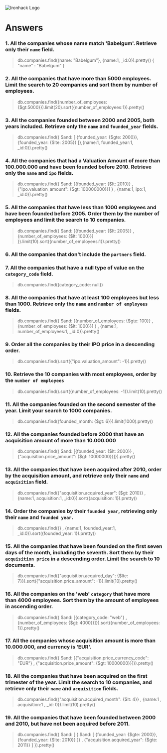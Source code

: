 ![Ironhack Logo](https://i.imgur.com/1QgrNNw.png)

# Answers

### 1. All the companies whose name match 'Babelgum'. Retrieve only their `name` field.

> db.companies.find({name: "Babelgum"}, {name:1, _id:0}).pretty()
{ "name" : "Babelgum" }

### 2. All the companies that have more than 5000 employees. Limit the search to 20 companies and sort them by **number of employees**.

> db.companies.find({number_of_employees: {$gt:5000}}).limit(20).sort({number_of_employees:1}).pretty()

### 3. All the companies founded between 2000 and 2005, both years included. Retrieve only the `name` and `founded_year` fields.

> db.companies.find({ $and: [ {founded_year: {$gte: 2000}},{founded_year: {$lte: 2005}} ]},{name:1, founded_year:1, _id:0}).pretty()

### 4. All the companies that had a Valuation Amount of more than 100.000.000 and have been founded before 2010. Retrieve only the `name` and `ipo` fields.

> db.companies.find({ $and: [{founded_year: {$lt: 2010}} , {"ipo.valuation_amount": {$gt: 100000000}}] } , {name:1, ipo:1, _id:0}).pretty()

### 5. All the companies that have less than 1000 employees and have been founded before 2005. Order them by the number of employees and limit the search to 10 companies.

> db.companies.find({ $and: [{founded_year: {$lt: 2005}} , {number_of_employees: {$lt: 1000}}] }).limit(10).sort({number_of_employees:1}).pretty()

### 6. All the companies that don't include the `partners` field.

<!-- Your Code Goes Here -->

### 7. All the companies that have a null type of value on the `category_code` field.

> db.companies.find({category_code: null})

### 8. All the companies that have at least 100 employees but less than 1000. Retrieve only the `name` and `number of employees` fields.

> db.companies.find({ $and: [{number_of_employees: {$gte: 100}} , {number_of_employees: {$lt: 1000}}] } , {name:1, number_of_employees:1, _id:0}).pretty()

### 9. Order all the companies by their IPO price in a descending order.

> db.companies.find().sort({"ipo.valuation_amount": -1}).pretty()

### 10. Retrieve the 10 companies with most employees, order by the `number of employees`

> db.companies.find().sort({number_of_employees: -1}).limit(10).pretty()

### 11. All the companies founded on the second semester of the year. Limit your search to 1000 companies.

> db.companies.find({founded_month: {$gt: 6}}).limit(1000).pretty()

### 12. All the companies founded before 2000 that have an acquisition amount of more than 10.000.000

> db.companies.find({ $and: [{founded_year: {$lt: 2000}} , {"acquisition.price_amount": {$gt: 10000000}}]}).pretty()

### 13. All the companies that have been acquired after 2010, order by the acquisition amount, and retrieve only their `name` and `acquisition` field.

> db.companies.find({"acquisition.acquired_year": {$gt: 2010}} , {name:1, acquisition:1, _id:0}).sort({acquisition: 1}).pretty()

### 14. Order the companies by their `founded year`, retrieving only their `name` and `founded year`.

> db.companies.find({} , {name:1, founded_year:1, _id:0}).sort({founded_year: 1}).pretty()

### 15. All the companies that have been founded on the first seven days of the month, including the seventh. Sort them by their `acquisition price` in a descending order. Limit the search to 10 documents.

> db.companies.find({"acquisition.acquired_day": {$lte: 7}}).sort({"acquisition.price_amount": -1}).limit(10).pretty()

### 16. All the companies on the 'web' `category` that have more than 4000 employees. Sort them by the amount of employees in ascending order.

> db.companies.find({ $and: [{category_code: "web"} , {number_of_employees: {$gt: 4000}}]}).sort({number_of_employees: 1}).pretty()

### 17. All the companies whose acquisition amount is more than 10.000.000, and currency is 'EUR'.

> db.companies.find({ $and: [{"acquisition.price_currency_code": "EUR"} , {"acquisition.price_amount": {$gt: 10000000}}]}).pretty()

### 18. All the companies that have been acquired on the first trimester of the year. Limit the search to 10 companies, and retrieve only their `name` and `acquisition` fields.

> db.companies.find({"acquisition.acquired_month": {$lt: 4}} , {name:1 , acquisition:1 , _id: 0}).limit(10).pretty()

### 19. All the companies that have been founded between 2000 and 2010, but have not been acquired before 2011.

> db.companies.find({ $and: [ { $and: [ {founded_year: {$gte: 2000}}, {founded_year: {$lte: 2010}} ]} , {"acquisition.acquired_year": {$gte: 2011}} ] }).pretty()
